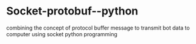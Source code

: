 # Socket-protobuf--python
combining the concept of protocol buffer message to transmit bot data to computer using socket python programming
